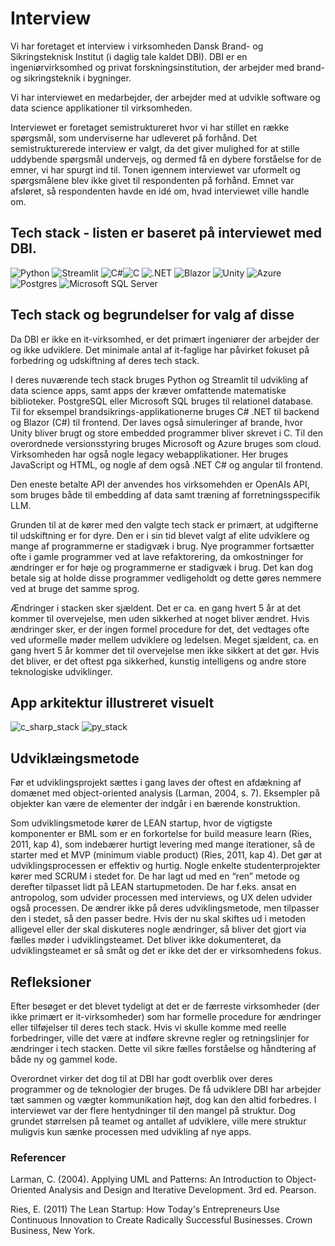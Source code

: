 # Interview
Vi har foretaget et interview i virksomheden Dansk Brand- og Sikringsteknisk Institut (i daglig tale kaldet DBI). DBI er en ingeniørvirksomhed og privat forskningsinstitution, der arbejder med brand- og sikringsteknik i bygninger.

Vi har interviewet en medarbejder, der arbejder med at udvikle software og data science applikationer til virksomheden.

Interviewet er foretaget semistruktureret  hvor vi har stillet en række spørgsmål, som underviserne har udleveret på forhånd. Det semistrukturerede interview er valgt, da det giver mulighed for at stille uddybende spørgsmål undervejs, og dermed få en dybere forståelse for de emner, vi har spurgt ind til. Tonen igennem interviewet var uformelt og spørgsmålene blev ikke givet til respondenten på forhånd. Emnet var afsløret, så respondenten havde en idé om, hvad interviewet ville handle om.  


## Tech stack - listen er baseret på interviewet med DBI.

![Python](https://img.shields.io/badge/Python-%233776AB?style=flat-square&logo=python&logoColor=white)
![Streamlit](https://img.shields.io/badge/Streamlit-%235F8FFF?style=flat-square&logo=streamlit&logoColor=white)
![C#](https://img.shields.io/badge/C%23-239120?style=flat-square&logo=c-sharp&logoColor=white)![C](https://img.shields.io/badge/C-00599C?style=flat-square&logo=c&logoColor=white)
![.NET](https://img.shields.io/badge/.NET-512BD4?style=flat-square&logo=.net&logoColor=white)
![Blazor](https://img.shields.io/badge/Blazor-512BD4?style=flat-square&logo=blazor&logoColor=white)
![Unity](https://img.shields.io/badge/Unity-000000?style=flat-square&logo=unity&logoColor=white)
![Azure](https://img.shields.io/badge/Azure-0078D4?style=flat-square&logo=microsoft-azure&logoColor=white)
![Postgres](https://img.shields.io/badge/Postgres-336791?style=flat-square&logo=postgresql&logoColor=white)
![Microsoft SQL Server](https://img.shields.io/badge/Microsoft%20SQL%20Server-CC2927?style=flat-square&logo=microsoft-sql-server&logoColor=white)

## Tech stack og begrundelser for valg af disse  

Da DBI er ikke en it-virksomhed, er det primært ingeniører der arbejder der og ikke udviklere. Det minimale antal af it-faglige har påvirket fokuset på forbedring og udskiftning af deres tech stack. 

I deres nuværende tech stack bruges Python og Streamlit  til udvikling af data science apps, samt apps der kræver omfattende matematiske biblioteker. 
PostgreSQL eller Microsoft SQL bruges til relationel database.  
Til for eksempel  brandsikrings-applikationerne bruges C# .NET til backend og Blazor (C#) til frontend.
Der laves også simuleringer af brande, hvor Unity bliver brugt og store embedded programmer bliver skrevet i C. Til den overordnede versionsstyring bruges Microsoft og Azure bruges som cloud. 
Virksomheden har også nogle legacy webapplikationer. Her bruges JavaScript og HTML, og nogle af dem også .NET C# og angular til frontend. 

Den eneste betalte API der anvendes hos virksomehden er OpenAIs API, som bruges både til embedding af data samt træning af forretningsspecifik LLM.

Grunden til at de kører med den valgte tech stack er primært, at udgifterne  til udskiftning er for dyre. Den er i sin tid blevet valgt af elite udviklere og mange af programmerne er stadigvæk i brug.  Nye programmer fortsætter ofte i gamle programmer ved at lave refaktorering, da omkostninger for ændringer er for høje og programmerne er stadigvæk i brug. Det kan dog betale sig at holde disse programmer vedligeholdt og dette gøres nemmere ved at bruge det samme sprog.   

Ændringer i stacken sker sjældent. Det er ca. en gang hvert 5 år at det kommer til overvejelse, men uden sikkerhed at noget bliver ændret.  Hvis ændringer sker, er der ingen formel procedure for det, det vedtages ofte ved uformelle møder mellem udviklere og ledelsen. 
Meget sjældent, ca. en gang hvert 5 år kommer det til overvejelse men ikke sikkert at det gør. Hvis det bliver, er det oftest pga sikkerhed, kunstig intelligens og andre store teknologiske udviklinger.

## App arkitektur illustreret visuelt 
![c_sharp_stack](https://github.com/FrederikGJ/ideer_projekt_sys/assets/113090989/8cc2c7c0-1bb0-4da8-83bd-2e318380cb48)
![py_stack](https://github.com/FrederikGJ/ideer_projekt_sys/assets/113090989/d262411d-fe8e-41fc-8fef-96aa17efb7e7)

## Udviklæingsmetode 

Før et udviklingsprojekt sættes i gang laves der oftest en afdækning af domænet med object-oriented analysis (Larman, 2004, s. 7). Eksempler på objekter kan være de elementer der indgår i en bærende konstruktion. 

Som udviklingsmetode kører de LEAN startup, hvor de vigtigste komponenter er BML som er en forkortelse for build measure learn (Ries, 2011, kap 4), som indebærer hurtigt levering med mange iterationer, så de starter med et MVP (minimum viable product)  (Ries, 2011, kap 4). Det gør at udviklingsprocessen er effektiv og hurtig. Nogle enkelte studenterprojekter kører med SCRUM i stedet for. De har lagt ud med en “ren” metode og derefter tilpasset lidt på LEAN startupmetoden. De har f.eks. ansat en antropolog, som udvider processen med interviews, og UX delen udvider også processen. De ændrer ikke på deres udviklingsmetode, men tilpasser den i stedet, så den passer bedre. Hvis der nu skal skiftes ud i metoden alligevel eller der skal diskuteres nogle ændringer, så bliver det gjort via fælles møder i udviklingsteamet. Det bliver ikke dokumenteret, da udviklingsteamet er så småt og det er ikke det der er virksomhedens fokus. 

## Refleksioner 

Efter besøget er det blevet  tydeligt at det er de færreste virksomheder (der ikke primært er it-virksomheder) som har formelle procedure for ændringer eller tilføjelser til deres tech stack. Hvis vi skulle komme med reelle forbedringer, ville det være at indføre skrevne regler og retningslinjer for ændringer i tech stacken. Dette vil sikre fælles forståelse og håndtering af  både ny og gammel kode. 

Overordnet virker det dog til at DBI har godt overblik over deres programmer og de teknologier der bruges. De få udviklere DBI har arbejder  tæt sammen og vægter kommunikation højt, dog kan den altid forbedres.  I interviewet var der flere hentydninger til den mangel på struktur. Dog grundet størrelsen på teamet og antallet af udviklere, ville mere struktur muligvis kun sænke processen med udvikling af nye apps. 

### Referencer

Larman, C. (2004). Applying UML and Patterns: An Introduction to Object-Oriented Analysis and Design and Iterative Development. 3rd ed. Pearson.

Ries, E. (2011) The Lean Startup: How Today's Entrepreneurs Use Continuous Innovation to Create Radically Successful Businesses. Crown Business, New York.
